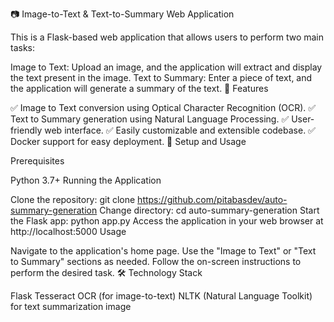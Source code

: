 📷 Image-to-Text & Text-to-Summary Web Application

This is a Flask-based web application that allows users to perform two main tasks:

Image to Text: Upload an image, and the application will extract and display the text present in the image.
Text to Summary: Enter a piece of text, and the application will generate a summary of the text.
🚀 Features

✅ Image to Text conversion using Optical Character Recognition (OCR).
✅ Text to Summary generation using Natural Language Processing.
✅ User-friendly web interface.
✅ Easily customizable and extensible codebase.
✅ Docker support for easy deployment.
📝 Setup and Usage

Prerequisites

Python 3.7+
Running the Application

Clone the repository: git clone https://github.com/pitabasdev/auto-summary-generation
Change directory: cd auto-summary-generation
Start the Flask app: python app.py
Access the application in your web browser at http://localhost:5000
Usage

Navigate to the application's home page.
Use the "Image to Text" or "Text to Summary" sections as needed.
Follow the on-screen instructions to perform the desired task.
🛠️ Technology Stack

Flask
Tesseract OCR (for image-to-text)
NLTK (Natural Language Toolkit) for text summarization
image
